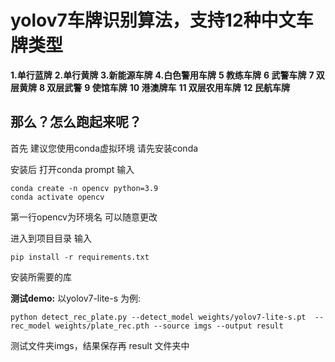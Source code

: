# **yolov7车牌识别算法，支持12种中文车牌类型**

**1.单行蓝牌**
**2.单行黄牌**
**3.新能源车牌**
**4.白色警用车牌**
**5 教练车牌**
**6 武警车牌**
**7 双层黄牌**
**8 双层武警**
**9 使馆车牌**
**10 港澳牌车**
**11 双层农用车牌**
**12 民航车牌**

## **那么？怎么跑起来呢？**

首先 建议您使用conda虚拟环境 请先安装conda

安装后 打开conda prompt 输入
```
conda create -n opencv python=3.9
conda activate opencv
```
第一行opencv为环境名 可以随意更改

进入到项目目录 输入
```
pip install -r requirements.txt
```
安装所需要的库 

**测试demo:**
以yolov7-lite-s 为例:
```
python detect_rec_plate.py --detect_model weights/yolov7-lite-s.pt  --rec_model weights/plate_rec.pth --source imgs --output result
```

测试文件夹imgs，结果保存再 result 文件夹中


